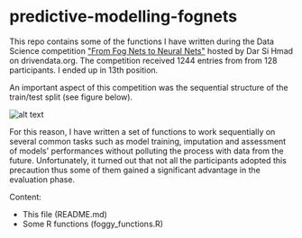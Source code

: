 # predictive-modelling-fognets

This repo contains some of the functions I have written during the Data Science competition ["From Fog Nets to Neural Nets"](https://www.drivendata.org/competitions/9/) hosted by Dar Si Hmad on drivendata.org. The competition received 1244 entries from from 128 participants. I ended up in 13th position.

An important aspect of this competition was the sequential structure of the train/test split (see figure below).

![alt text](https://lh3.googleusercontent.com/ayxFP9aRJiqpYUG8W5iEmm-xex8k9yku-aOzUMx3Y5Y2x7ythy6xjx7WVp6Y98gXjkzeBonbYkf574IUcef1Ttx8xifh3ntloWqjNoctr5V_wMieAAutJxh2vibTSqKI8mCqDjRyl_FOpEalYvc8QDgwAYfo6kWUFuXVwdJmZxghuV5Df5dr2pUaBVN61L-hld941tM7CtfNjCwROtUswZDo8E3Ywle2pWJhFRHCqsXn4z74CHo-W3hqJmMFAvZKtf8aUwMbQl0e50Yomczck_i7hYsl0w8XJMwhcRyFllO5r6NyJJUs2wEk206dhvTdPYBEFYwrB8D-h5POuoRuBpa02YTXAc8_Sx1REHwDvCAd4KMubiECjsMzT3TNVe1z8elC0yoosyiaJYnBo7Jlup9a8GtWA4VnWZiJn-q5fu-an50NQ5YV5P1I08mJwJGVVdEogaNL9xVHm9KKiKJ_QPCaX1mg5qV_IY1vkZzW7fT7-Xk0eT3szdeD9Ivv4NQwDdB-dQUdakfu3Zp6TyHV9p9OIJPDTYUrWk7XPUdj3BYO2Y5CBj-WB1FyT6vyBOaJJThR2VsuZH6vOIMeuh0ahx90sQHXreY=w1196-h433-no)

For this reason, I have written a set of functions to work sequentially on several common tasks such as model training, imputation and assessment of models' performances without polluting the process with data from the future. Unfortunately, it turned out that not all the participants adopted this precaution thus some of them gained a significant advantage in the evaluation phase.

Content:
- This file (README.md)
- Some R functions (foggy_functions.R)
